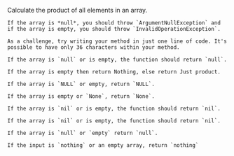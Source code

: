 Calculate the product of all elements in an array.
```if:csharp
If the array is *null*, you should throw `ArgumentNullException` and if the array is empty, you should throw `InvalidOperationException`.

As a challenge, try writing your method in just one line of code. It's possible to have only 36 characters within your method.
```
```if:javascript
If the array is `null` or is empty, the function should return `null`.
```
```if:haskell
If the array is empty then return Nothing, else return Just product.
```
```if:php
If the array is `NULL` or empty, return `NULL`.
```
```if:python
If the array is empty or `None`, return `None`.
```
```if:ruby
If the array is `nil` or is empty, the function should return `nil`.
```
```if:crystal
If the array is `nil` or is empty, the function should return `nil`.
```
```if:groovy
If the array is `null` or `empty` return `null`.
```
```if:julia
If the input is `nothing` or an empty array, return `nothing`
```
